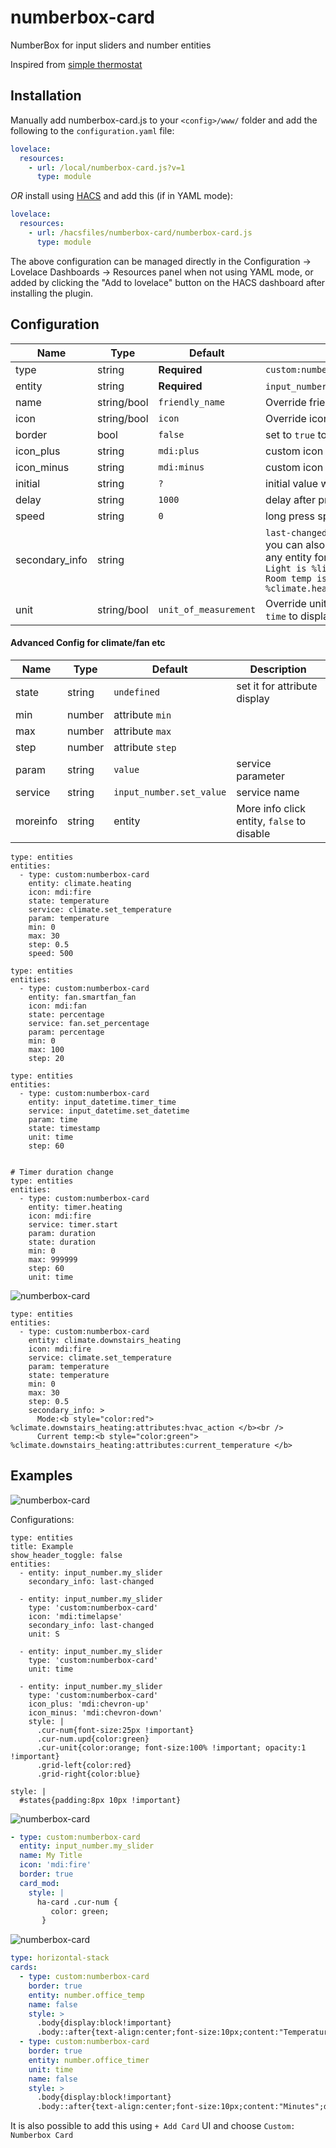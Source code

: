 # numberbox-card

NumberBox for input sliders and number entities

Inspired from [simple thermostat](https://github.com/nervetattoo/simple-thermostat)

## Installation

Manually add numberbox-card.js
to your `<config>/www/` folder and add the following to the `configuration.yaml` file:
```yaml
lovelace:
  resources:
    - url: /local/numberbox-card.js?v=1
      type: module
```

_OR_ install using [HACS](https://hacs.xyz/) and add this (if in YAML mode):
```yaml
lovelace:
  resources:
    - url: /hacsfiles/numberbox-card/numberbox-card.js
      type: module
```

The above configuration can be managed directly in the Configuration -> Lovelace Dashboards -> Resources panel when not using YAML mode,
or added by clicking the "Add to lovelace" button on the HACS dashboard after installing the plugin.


## Configuration

| Name | Type | Default | Description
| ---- | ---- | ------- | -----------
| type | string | **Required** | `custom:numberbox-card`
| entity | string | **Required** | `input_number.my_slider` or `number.my_number`
| name | string/bool | `friendly_name` | Override friendly name (set to `false` to hide)
| icon | string/bool | `icon` | Override icon (set to `false` to hide)
| border | bool | `false` | set to `true` to show borders
| icon_plus | string | `mdi:plus` | custom icon
| icon_minus | string | `mdi:minus` | custom icon
| initial | string | `?` | initial value when `unknown` or `unavailable` state
| delay | string | `1000` | delay after pressing in ms, `0` to disable
| speed | string | `0` | long press speed in ms, `0` to disable
| secondary_info | string |  | `last-changed` `last-updated` or any text/html,<br />you can also display states or other attributes of any entity for eg. <br /> `Light is %light.office_1:state` <br />`Room temp is %climate.heating:attributes:current_temperature`
| unit | string/bool  | `unit_of_measurement` | Override unit string (set to `false` to hide) <br />`time` to display the number in hh:mm:ss

#### Advanced Config for climate/fan etc


| Name | Type | Default | Description
| ---- | ---- | ------- | -----------
| state | string | `undefined` | set it for attribute display
| min | number | attribute `min` |  
| max | number | attribute `max`  |  
| step | number | attribute `step`  |  
| param | string | `value` |  service parameter
| service | string | `input_number.set_value` |  service name
| moreinfo | string | entity | More info click entity, `false` to disable  |  

```
type: entities
entities:
  - type: custom:numberbox-card
    entity: climate.heating
    icon: mdi:fire
    state: temperature
    service: climate.set_temperature
    param: temperature
    min: 0
    max: 30
    step: 0.5
    speed: 500

type: entities
entities:
  - type: custom:numberbox-card
    entity: fan.smartfan_fan
    icon: mdi:fan
    state: percentage
    service: fan.set_percentage
    param: percentage
    min: 0
    max: 100
    step: 20

type: entities
entities:
  - type: custom:numberbox-card
    entity: input_datetime.timer_time
    service: input_datetime.set_datetime
    param: time
    state: timestamp
    unit: time
    step: 60


# Timer duration change
type: entities
entities:
  - type: custom:numberbox-card
    entity: timer.heating
    icon: mdi:fire
    service: timer.start
    param: duration
    state: duration
    min: 0
    max: 999999
    step: 60
    unit: time
```

![numberbox-card](https://github.com/htmltiger/numberbox-card/raw/main/example3.png)
```
type: entities
entities:
  - type: custom:numberbox-card
    entity: climate.downstairs_heating
    icon: mdi:fire
    service: climate.set_temperature
    param: temperature
    state: temperature
    min: 0
    max: 30
    step: 0.5
    secondary_info: >
      Mode:<b style="color:red"> %climate.downstairs_heating:attributes:hvac_action </b><br />
      Current temp:<b style="color:green"> %climate.downstairs_heating:attributes:current_temperature </b>
```


## Examples

![numberbox-card](https://github.com/htmltiger/numberbox-card/raw/main/example.png)

Configurations:
```
type: entities
title: Example
show_header_toggle: false
entities:
  - entity: input_number.my_slider
    secondary_info: last-changed
  
  - entity: input_number.my_slider
    type: 'custom:numberbox-card'
    icon: 'mdi:timelapse'
    secondary_info: last-changed
    unit: S

  - entity: input_number.my_slider
    type: 'custom:numberbox-card'
    unit: time

  - entity: input_number.my_slider
    type: 'custom:numberbox-card'
    icon_plus: 'mdi:chevron-up'
    icon_minus: 'mdi:chevron-down'
    style: |
      .cur-num{font-size:25px !important}
      .cur-num.upd{color:green}
      .cur-unit{color:orange; font-size:100% !important; opacity:1 !important}
      .grid-left{color:red}
      .grid-right{color:blue}

style: |
  #states{padding:8px 10px !important}
```
![numberbox-card](https://github.com/htmltiger/numberbox-card/raw/main/example2.png)
```yaml
- type: custom:numberbox-card
  entity: input_number.my_slider
  name: My Title
  icon: 'mdi:fire'
  border: true
  card_mod:
    style: |
      ha-card .cur-num {
         color: green;
       }  
```

 
![numberbox-card](https://github.com/htmltiger/numberbox-card/raw/main/example4.png)
```yaml
type: horizontal-stack
cards:
  - type: custom:numberbox-card
    border: true
    entity: number.office_temp
    name: false
    style: >
      .body{display:block!important}
      .body::after{text-align:center;font-size:10px;content:"Temperature";display:block!important}
  - type: custom:numberbox-card
    border: true
    entity: number.office_timer
    unit: time
    name: false
    style: >
      .body{display:block!important}
      .body::after{text-align:center;font-size:10px;content:"Minutes";display:block!important}
```


It is also possible to add this using `+ Add Card` UI and choose `Custom: Numberbox Card`
